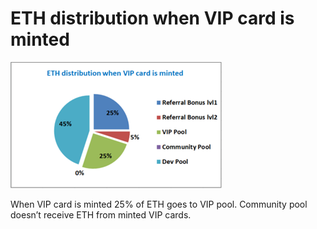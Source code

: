 # ETH distribution when VIP card is minted

![](<../.gitbook/assets/image (1).png>)

When VIP card is minted 25% of ETH goes to VIP pool. Community pool doesn’t receive ETH from minted VIP cards.
